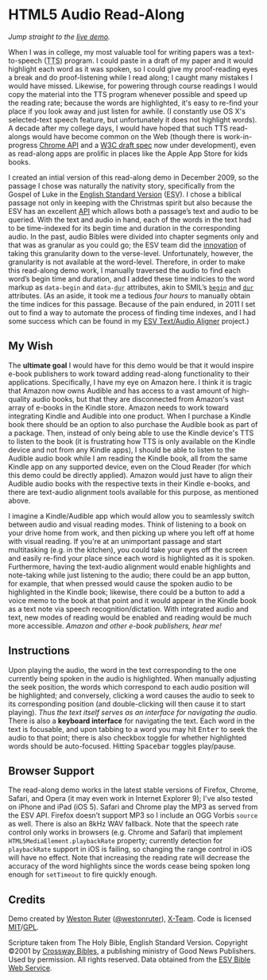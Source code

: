 <h1>HTML5 Audio Read-Along</h1>

<p><em>Jump straight to the <a href="http://westonruter.github.com/html5-audio-read-along/">live demo</a>.</em></p>

<p>When I was in college, my most valuable tool for writing papers was a text-to-speech (<abbr title="text-to-speech">TTS</abbr>) program. I could paste in a draft of my paper and it would highlight each word as it was spoken, so I could give my proof-reading eyes a break and do proof-listening while I read along; I caught many mistakes I would have missed. Likewise, for powering through course readings I would copy the material into the TTS program whenever possible and speed up the reading rate; because the words are highlighted, it's easy to re-find your place if you look away and just listen for awhile. (I constantly use OS X's selected-text speech feature, but unfortunately it does not highlight words). A decade after my college days, I would have hoped that such TTS read-alongs would have become common on the Web (though there is work-in-progress <a title="chrome.tts Google Chrome Extensions API" href="http://code.google.com/chrome/extensions/tts.html">Chrome API</a> and a <a href="http://lists.w3.org/Archives/Public/public-xg-htmlspeech/2011Feb/att-0022/htmltts-draft.html" title="HTML Text to Speech (TTS) API Specification">W3C draft spec</a> now under development), even as read-along apps are prolific in places like the Apple App Store for kids books.</p>

<p>I created an intial version of this read-along demo in December 2009, so the passage I chose was naturally the nativity story, specifically from the Gospel of Luke in the <a href="http://www.esv.org/" target="_blank">English Standard Version</a> (<abbr title="English Standard Version">ESV</abbr>). I chose a biblical passage not only in keeping with the Christmas spirit but also because the ESV has an excellent <a href="http://www.esvapi.org/" target="_blank">API</a> which allows both a passage’s text and audio to be queried. With the text and audio in hand, each of the words in the text had to be time-indexed for its begin time and duration in the corresponding audio. In the past, audio Bibles were divided into chapter segments only and that was as granular as you could go; the ESV team did the <a title="The Development of Verse-Level Audio at the ESV Online Edition" href="http://www.gnpcb.org/esv/share/about/audio/">innovation</a> of taking this granularity down to the verse-level. Unfortunately, however, the granularity is not available at the word-level. Therefore, in order to make this read-along demo work, I manually traversed the audio to find each word’s begin time and duration, and I added these time indicies to the word markup as <code>data-begin</code> and <code>data-<abbr title="duration">dur</abbr></code> attributes, akin to SMIL’s <a title="SMIL 3.0 smilText: The begin Attribute" href="http://www.w3.org/TR/SMIL3/smil-text.html#adef-textBegin" target="_blank"><code>begin</code></a> and <a title="SMIL 3.0 smilText: dur" href="http://www.w3.org/TR/SMIL3/smil-text.html#q75" target="_blank"><abbr title="duration"><code>dur</code></abbr></a> attributes. (As an aside, it took me a tedious <em>four hours</em> to manually obtain the time indices for this passage. Because of the pain endured, in 2011 I set out to find a way to automate the process of finding time indexes, and I had some success which can be found in my <a href="https://github.com/westonruter/esv-text-audio-aligner">ESV Text/Audio Aligner</a> project.)</p>

<h2>My Wish</h2>
<p>The <strong>ultimate goal</strong> I would have for this demo would be that it would inspire e-book publishers to work toward adding read-along functionality to their applications. Specifically, I have my eye on Amazon here. I think it is tragic that Amazon now owns Audible and has access to a vast amount of high-quality audio books, but that they are disconnected from Amazon's vast array of e-books in the Kindle store. Amazon needs to work toward integrating Kindle and Audible into one product. When I purchase a Kindle book there should be an option to also purchase the Audible book as part of a package. Then, instead of only being able to use the Kindle device's TTS to listen to the book (it is frustrating how TTS is only available on the Kindle device and not from any Kindle apps), I should be able to listen to the Audible audio book while I am reading the Kindle book, all from the same Kindle app on any supported device, even on the Cloud Reader (for which this demo could be directly applied). Amazon would just have to align their Audible audio books with the respective texts in their Kindle e-books, and there are text-audio alignment tools available for this purpose, as mentioned above.</p>

<p>I imagine a Kindle/Audible app which would allow you to seamlessly switch between audio and visual reading modes. Think of listening to a book on your drive home from work, and then picking up where you left off at home with visual reading. If you're at an unimportant passage and start multitasking (e.g. in the kitchen), you could take your eyes off the screen and easily re-find your place since each word is highlighted as it is spoken. Furthermore, having the text-audio alignment would enable highlights and note-taking while just listening to the audio; there could be an app button, for example, that when pressed would cause the spoken audio to be highlighted in the Kindle book; likewise, there could be a button to add a voice memo to the book at that point and it would appear in the Kindle book as a text note via speech recognition/dictation. With integrated audio and text, new modes of reading would be enabled and reading would be much more accessible. <em>Amazon and other e-book publishers, hear me!</em></p>

<h2>Instructions</h2>
<p>Upon playing the audio, the word in the text corresponding to the one currently being spoken in the audio is highlighted. When manually adjusting the seek position, the words which correspond to each audio position will be highlighted; and conversely, clicking a word causes the audio to seek to its corresponding position (and double-clicking will then cause it to start playing). <em>Thus the text itself serves as an interface for navigating the audio.</em> There is also a <strong>keyboard interface</strong> for navigating the text. Each word in the text is focusable, and upon tabbing to a word you may hit <kbd>Enter</kbd> to seek the audio to that point; there is also checkbox toggle for whether highlighted words should be auto-focused. Hitting <kbd>Spacebar</kbd> toggles play/pause.</p>

<h2>Browser Support</h2>
<p>The read-along demo works in the latest stable versions of Firefox, Chrome, Safari, and Opera (it may even work in Internet Explorer 9); I've also tested on iPhone and iPad (iOS 5). Safari and Chrome play the MP3 as served from the ESV API. Firefox doesn’t support MP3 so I include an OGG Vorbis <code>source</code> as well. There is also an 8kHz WAV fallback. Note that the speech rate control only works in browsers (e.g. Chrome and Safari) that implement <code>HTML5MediaElement.playbackRate</code> property; currently detection for <code>playbackRate</code> support in iOS is failing, so changing the range control in iOS will have no effect. Note that increasing the reading rate will decrease the accuracy of the word highlights since the words cease being spoken long enough for <code>setTimeout</code> to fire quickly enough.</p>

<h2>Credits</h2>
<p>Demo created by <a href="https://plus.google.com/113853198722136596993" rel="author">Weston Ruter</a> (<a href="https://twitter.com/westonruter">@westonruter</a>), <a href="http://x-team.com/" title="My employer">X-Team</a>. Code is licensed <a href="http://www.opensource.org/licenses/MIT" rel="license">MIT</a>/<a href="http://www.gnu.org/licenses/gpl.html" rel="license">GPL</a>.</p>
<p>Scripture taken from The Holy Bible, English Standard Version. Copyright ©2001 by <a href="http://www.crosswaybibles.org" target="_blank">Crossway Bibles</a>, a publishing ministry of Good News Publishers. Used by permission. All rights reserved. Data obtained from the <a href="http://www.gnpcb.org/esv/share/services/" target="_blank">ESV Bible Web Service</a>.
